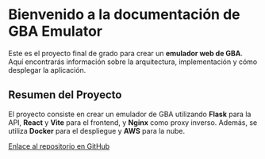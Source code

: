 # Bienvenido a la documentación de GBA Emulator

Este es el proyecto final de grado para crear un **emulador web de GBA**. Aquí encontrarás información sobre la arquitectura, implementación y cómo desplegar la aplicación.

## Resumen del Proyecto

El proyecto consiste en crear un emulador de GBA utilizando **Flask** para la API, **React** y **Vite** para el frontend, y **Nginx** como proxy inverso. Además, se utiliza **Docker** para el despliegue y **AWS** para la nube.

[Enlace al repositorio en GitHub](https://github.com/Curro85/GBA-WebEmulator/tree/main)
